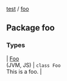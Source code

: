 [test](test/index) / [foo](test/foo/index)

## Package foo

### Types

| [Foo](test/foo/-foo/index)<br>(JVM, JS) | `class Foo`<br>This is a foo. |

